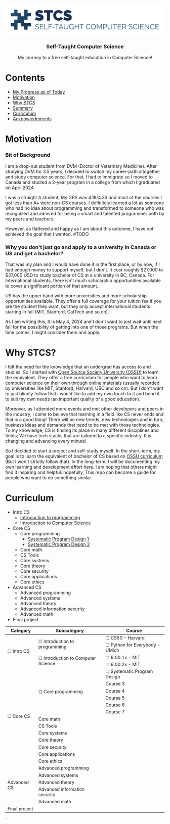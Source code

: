 <div align="center" style="text-align: center">
<img src="./logo/logo-png.png" alt="Self-Taught Computer Science logo"/>
<h3>Self-Taught Computer Science</h3>
<p>
  My journey to a free self-taught education in Computer Science!
</p>
</div>

# Contents

- [My Progress as of Today](#my-progress-as-of-today)
- [Motivation](#motivation)
- [Why STCS](#why-stcs)
- [Summary](#summary)
- [Curriculum](#curriculum)
- [Acknowledgments](#acknowledgments)

# Motivation

### Bit of Background

I am a drop-out student from DVM (Doctor of Veterinary Medicine). After studying DVM for 3.5 years, I decided to switch my career-path altogether and study computer science. For that, I had to immigrate so I moved to Canada and studied a 2-year program in a college from which I graduated on April 2024.

I was a straight A student, My GPA was 4.18/4.33 and most of the courses I got less than A+ were non-CS courses. I definitely learned a lot as someone who had no idea about programming and transformed to someone who was recognized and admired for being a smart and talented programmer both by my peers and teachers.

However, as flattered and happy as I am about this outcome, I have not achieved the goal that I wanted. #TODO

### Why you don't just go and apply to a university in Canada or US and get a bachelor?

That was my plan and I would have done it in the first place, or by now, if I had enough money to support myself. but I don't. It cost roughly $27,000 to $37,000 USD to study bachelor of CS at a university in BC, Canada. For International students, there isn't much scholarship opportunities available to cover a significant portion of that amount.

US has the upper hand with more universities and more scholarship opportunities available. They offer a full coverage for your tuition fee if you are the student they want, but they only accept international students starting in fall (MIT, Stanford, CalTech and so on).

As I am writing this, It is May 4, 2024 and I don't want to just wait until next fall for the possibility of getting into one of those programs. But when the time comes, I might consider them and apply.

# Why STCS?

I felt the need for the knowledge that an undergrad has access to and studies. So I started with <a href="https://github.com/ossu" alt="Link to Open Source Society University GitHub" target="_">Open Source Society University (OSSU)</a> to learn the equivalent. They offer a free curriculum for people who want to learn computer science on their own through online materials (usually recorded by universities like MIT, Stanford, Harvard, UBC and so on). But I don't want to just blindly follow that I would like to add my own touch to it and bend it to suit my own needs (an important quality of a good education).

Moreover, as I attended more events and met other developers and peers in the industry, I came to believe that learning in a field like CS never ends and that is a good thing! There will be new trends, new technologies and in turn, business ideas and demands that need to be met with those technologies. To my knowledge, CS is finding its place in many different disciplines and fields; We have tech stacks that are tailored to a specific industry. It is changing and advancing every minute!

So I decided to start a project and self-study myself. In the short-term, my goal is to learn the equivalent of bachelor of CS based on <a href="https://github.com/ossu/computer-science" alt="Link to Open Source Society University Computer Science Curriculum" target="_">OSSU curriculum</a> (But I won't strictly follow that). In the long-term, I will be documenting my own learning and development effort here. I am hoping that others might find it inspiring and helpful. hopefully, This repo can become a guide for people who want to do something similar.

# Curriculum

- Intro CS
  - [Introduction to programming](course-pages/intro-programming/README.md)
  - [Introduction to Computer Science](course-pages/intro-cs/README.md)
- Core CS
  - Core programming
    - [Systematic Program Design 1](course-pages/core-cs/systematic-program-design/README.md)
    - [Systematic Program Design 2](course-pages/core-cs/systematic-program-design/README.md)
  - Core math
  - CS Tools
  - Core systems
  - Core theory
  - Core security
  - Core applications
  - Core ethics
- Advanced CS
  - Advanced programming
  - Advanced systems
  - Advanced theory
  - Advanced information security
  - Advanced math
- Final project

<table>
  <thead>
    <tr>
      <th>Category</th>
      <th>Subcategory</th>
      <th>Course</th>
    </tr>
  </thead>
  <tbody>
    <tr>
      <td rowspan="6">☐ Intro CS </td>
      <td rowspan="3">☐ Introduction to programming</td>
    </tr>
    <tr>
      <td>
        ☐ <a href="/course-pages/intro-programming/README.md" style="text-decoration: none;">CS50 - Harvard
        </a>
      </td>
    </tr>
    <tr>
      <td>
        ☐ <a href="/course-pages/intro-programming/README.md" style="text-decoration: none;">Python for Everybody - UMich
        </a>
      </td>
    </tr>
    <tr>
      <td rowspan="3">☐ Introduction to Computer Science</td>
    </tr>
    <tr>
      <td>
        ☐ <a href="/course-pages/intro-cs/README.md" style="text-decoration: none;">6.00.1x - MIT
        </a>
      </td>
    </tr>
    <tr>
      <td>
        ☐ <a href="/course-pages/intro-cs/README.md" style="text-decoration: none;">6.00.2x - MIT
        </a>
      </td>
    </tr>
    <tr>
      <td rowspan="14">☐ Core CS</td>
      <td rowspan="7">☐ Core programming</td>
    </tr>
    <tr>
      <td>
        ☐ <a href="/course-pages/core-cs/systematic-program-design/README.md" style="text-decoration: none;">Systematic Program Design</a>
      </td>
    </tr>
    <tr>
      <td>Course 3</td>
    </tr>
    <tr>
      <td>Course 4</td>
    </tr>
    <tr>
      <td>Course 5</td>
    </tr>
    <tr>
      <td>Course 6</td>
    </tr>
    <tr>
      <td>Course 7</td>
    </tr>
    <tr>
      <td>Core math</td>
    </tr>
    <tr>
      <td>CS Tools</td>
    </tr>
    <tr>
      <td>Core systems</td>
    </tr>
    <tr>
      <td>Core theory</td>
    </tr>
    <tr>
      <td>Core security</td>
    </tr>
    <tr>
      <td>Core applications</td>
    </tr>
    <tr>
      <td>Core ethics</td>
    </tr>
    <tr>
      <td rowspan="5">Advanced CS</td>
      <td>Advanced programming</td>
    </tr>
    <tr>
      <td>Advanced systems</td>
    </tr>
    <tr>
      <td>Advanced theory</td>
    </tr>
    <tr>
      <td>Advanced information security</td>
    </tr>
    <tr>
      <td>Advanced math</td>
    </tr>
    <tr>
      <td>Final project</td>
    </tr>
  </tbody>
</table>
`
